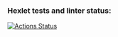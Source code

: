 ### Hexlet tests and linter status:
[![Actions Status](https://github.com/romanbr88/php-project-lvl1/actions/workflows/hexlet-check.yml/badge.svg)](https://github.com/romanbr88/php-project-lvl1/actions)